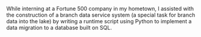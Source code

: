 While interning at a Fortune 500 company in my hometown, I assisted with the construction of a branch data service system (a special task for branch data into the lake) by writing a runtime script using Python to implement a data migration to a database built on SQL.

